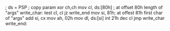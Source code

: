 ; ds = PSP
    ; copy param
    xor ch,ch
    mov cl, ds:[80h]   ; at offset 80h length of "args"
write_char:
    test cl, cl
    jz write_end
    mov si, 81h; at offest 81h first char of "args"
    add si, cx
    mov ah, 02h
    mov dl, ds:[si]
    int 21h
    dec cl
    jmp write_char
write_end:
